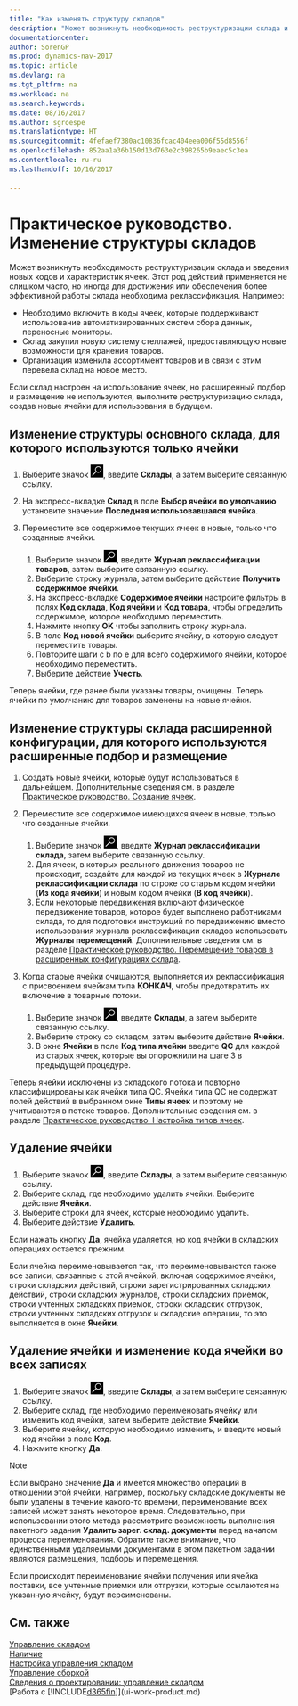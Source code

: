 ```yaml
---
title: "Как изменять структуру складов"
description: "Может возникнуть необходимость реструктуризации склада и введения новых кодов и характеристик ячеек."
documentationcenter: 
author: SorenGP
ms.prod: dynamics-nav-2017
ms.topic: article
ms.devlang: na
ms.tgt_pltfrm: na
ms.workload: na
ms.search.keywords: 
ms.date: 08/16/2017
ms.author: sgroespe
ms.translationtype: HT
ms.sourcegitcommit: 4fefaef7380ac10836fcac404eea006f55d8556f
ms.openlocfilehash: 852aa1a36b150d13d763e2c398265b9eaec5c3ea
ms.contentlocale: ru-ru
ms.lasthandoff: 10/16/2017

---
```

# <a name="how-to-restructure-warehouses"></a>Практическое руководство. Изменение структуры складов
Может возникнуть необходимость реструктуризации склада и введения новых кодов и характеристик ячеек. Этот род действий применяется не слишком часто, но иногда для достижения или обеспечения более эффективной работы склада необходима реклассификация. Например:  

- Необходимо включить в коды ячеек, которые поддерживают использование автоматизированных систем сбора данных, переносные мониторы.  
- Склад закупил новую систему стеллажей, предоставляющую новые возможности для хранения товаров.  
- Организация изменила ассортимент товаров и в связи с этим перевела склад на новое место.  

Если склад настроен на использование ячеек, но расширенный подбор и размещение не используются, выполните реструктуризацию склада, создав новые ячейки для использования в будущем.  

## <a name="to-restructure-a-basic-warehouse-that-uses-bins-only"></a>Изменение структуры основного склада, для которого используются только ячейки  
1.  Выберите значок ![Поиск страницы или отчета](media/ui-search/search_small.png "Значок поиска страницы или отчета"), введите **Склады**, а затем выберите связанную ссылку.  
2.  На экспресс-вкладке **Склад** в поле **Выбор ячейки по умолчанию** установите значение **Последняя использовавшаяся ячейка**.  
3.  Переместите все содержимое текущих ячеек в новые, только что созданные ячейки.  

    1.  Выберите значок ![Поиск страницы или отчета](media/ui-search/search_small.png "Значок поиска страницы или отчета"), введите **Журнал реклассификации товаров**, затем выберите связанную ссылку.  
    2.  Выберите строку журнала, затем выберите действие **Получить содержимое ячейки**.  
    3.  На экспресс-вкладке **Содержимое ячейки** настройте фильтры в полях **Код склада**, **Код ячейки** и **Код товара**, чтобы определить содержимое, которое необходимо переместить.  
    4.  Нажмите кнопку **OK** чтобы заполнить строку журнала.  
    5.  В поле **Код новой ячейки** выберите ячейку, в которую следует переместить товары.  
    6.  Повторите шаги с b по e для всего содержимого ячейки, которое необходимо переместить.  
    7.  Выберите действие **Учесть**.  

Теперь ячейки, где ранее были указаны товары, очищены. Теперь ячейки по умолчанию для товаров заменены на новые ячейки.  

## <a name="to-restructure-an-advanced-warehouse-that-uses-directed-put-away-and-pick"></a>Изменение структуры склада расширенной конфигурации, для которого используются расширенные подбор и размещение  

1.  Создать новые ячейки, которые будут использоваться в дальнейшем. Дополнительные сведения см. в разделе [Практическое руководство. Создание ячеек](warehouse-how-to-create-individual-bins.md).  
2.  Переместите все содержимое имеющихся ячеек в новые, только что созданные ячейки.  

    1.  Выберите значок ![Поиск страницы или отчета](media/ui-search/search_small.png "Значок поиска страницы или отчета"), введите **Журнал реклассификации склада**, затем выберите связанную ссылку.  
    2.  Для ячеек, в которых реального движения товаров не происходит, создайте для каждой из текущих ячеек в **Журнале реклассификации склада** по строке со старым кодом ячейки (**Из кода ячейки**) и новым кодом ячейки (**В код ячейки**).  
    3.  Если некоторые передвижения включают физическое передвижение товаров, которое будет выполнено работниками склада, то для подготовки инструкций по передвижению вместо использования журнала реклассификации складов использовать **Журналы перемещений**. Дополнительные сведения см. в разделе [Практическое руководство. Перемещение товаров в расширенных конфигурациях склада](warehouse-how-to-move-items-in-advanced-warehousing.md).  

3.  Когда старые ячейки очищаются, выполняется их реклассификация с присвоением ячейкам типа **КОНКАЧ**, чтобы предотвратить их включение в товарные потоки.  

    1.  Выберите значок ![Поиск страницы или отчета](media/ui-search/search_small.png "Значок поиска страницы или отчета"), введите **Склады**, а затем выберите связанную ссылку.  
    2.  Выберите строку со складом, затем выберите действие **Ячейки**.  
    3.  В окне **Ячейки** в поле **Код типа ячейки** введите **QC** для каждой из старых ячеек, которые вы опорожнили на шаге 3 в предыдущей процедуре.  

Теперь ячейки исключены из складского потока и повторно классифицированы как ячейки типа QC. Ячейки типа QC не содержат полей действий в выбранном окне **Типы ячеек** и поэтому не учитываются в потоке товаров. Дополнительные сведения см. в разделе [Практическое руководство. Настройка типов ячеек](warehouse-how-to-set-up-bin-types.md).  

## <a name="to-delete-a-bin"></a>Удаление ячейки  

1.  Выберите значок ![Поиск страницы или отчета](media/ui-search/search_small.png "Значок поиска страницы или отчета"), введите **Склады**, а затем выберите связанную ссылку.  
2.  Выберите склад, где необходимо удалить ячейки. Выберите действие **Ячейки**.  
3.  Выберите строки для ячеек, которые необходимо удалить.  
4.  Выберите действие **Удалить**.  

Если нажать кнопку **Да**, ячейка удаляется, но код ячейки в складских операциях остается прежним.  

Если ячейка переименовывается так, что переименовываются также все записи, связанные с этой ячейкой, включая содержимое ячейки, строки складских действий, строки зарегистрированных складских действий, строки складских журналов, строки складских приемок, строки учтенных складских приемок, строки складских отгрузок, строки учтенных складских отгрузок и складские операции, то это выполняется в окне **Ячейки**.  

## <a name="to-rename-a-bin-and-change-the-bin-code-in-all-records"></a>Удаление ячейки и изменение кода ячейки во всех записях  

1.  Выберите значок ![Поиск страницы или отчета](media/ui-search/search_small.png "Значок поиска страницы или отчета"), введите **Склады**, а затем выберите связанную ссылку.  
2.  Выберите склад, где необходимо переименовать ячейку или изменить код ячейки, затем выберите действие **Ячейки**.  
3.  Выберите ячейку, которую необходимо изменить, и введите новый код ячейки в поле **Код**.  
4.  Нажмите кнопку **Да**.  

> [!NOTE]  
>  Если выбрано значение **Да** и имеется множество операций в отношении этой ячейки, например, поскольку складские документы не были удалены в течение какого-то времени, переименование всех записей может занять некоторое время. Следовательно, при использовании этого метода рассмотрите возможность выполнения пакетного задания **Удалить зарег. склад. документы** перед началом процесса переименования. Обратите также внимание, что единственными удаляемыми документами в этом пакетном задании являются размещения, подборы и перемещения.  
>   
>  Если происходит переименование ячейки получения или ячейка поставки, все учтенные приемки или отгрузки, которые ссылаются на указанную ячейку, будут переименованы.  

## <a name="see-also"></a>См. также  
[Управление складом](warehouse-manage-warehouse.md)  
[Наличие](inventory-manage-inventory.md)  
[Настройка управления складом](warehouse-setup-warehouse.md)     
[Управление сборкой](assembly-assemble-items.md)    
[Сведения о проектировании: управление складом](design-details-warehouse-management.md)  
[Работа с [!INCLUDE[d365fin](includes/d365fin_md.md)]](ui-work-product.md)

